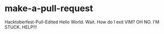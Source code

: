 # make-a-pull-request
Hacktoberfest-Pull-Edited
Hello World. Wait. How do I exit VIM? OH NO. I'M STUCK. HELP!!!
